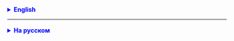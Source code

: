 
<details style="margin-top: 16px">
  <summary style="cursor: pointer; color: blue;"><b>English</b></summary>
**Task 1.** - this is a priority!
Using the example of the Car class with the fields model, color, cost, year of manufacture, repeat everything that we did with the Wine class in class.
Get sorted lists of objects of the Car type:
- by model
- by color
- by cost
- by year of manufacture
Implement in a separate package car_sorting by analogy with (Car, CarTest)

**Task 2.**
Finish tests and methods for Car - Garage.

**Task 3(*).**
Write an OddEvenComparator that implements a Comparator with a comparison method to sort an array of integers in the following order:
even integers must come before odd numbers.
To test the comparator, create a regular class with a main method, set an array of 10 random numbers in the range from 1 to 100 and sort it using the OddEvenComparator.

Example:
int[] array = {2, 5, 6, 10, 11, 18, 3}

Result after sorting:
{2, 6, 10, 18, 5, 11, 3}

</details>

<hr>

<details style="margin-top: 16px">
  <summary style="cursor: pointer; color: blue;"><b>На русском</b></summary>

**Задание 1.** - это приоритет!
На примере класса Car с полями модель, цвет, стоимость, год выпуска повторить все то, что делали с классом Wine на занятии.
Получить сортированные списки объектов типа Car:
- по моделям
- по цвету
- по стоимости
- по году выпуска
Реализовать в отдельном пакете car_sorting по аналогии (Car, CarTest)

**Задание 2.**
Закончить тесты и методы для Car - Garage.


**Задание 3(*).**
Напишите OddEvenComparator, реализующий Comparator с методом сравнения для сортировки массива целых чисел в следующем порядке:
четные целые числа должны идти перед нечетными числами.
Для проверки работы компаратора создайте обычный класс, в нем метод main, задайте в нем массив из 10 случайных чисел в интервале от 1 до 100 и отсортируйте его с помощью OddEvenComparator.

Пример:
int[] array = {2, 5, 6, 10, 11, 18, 3}

Результат после сортировки:
{2, 6, 10, 18, 5, 11, 3}


</details>
